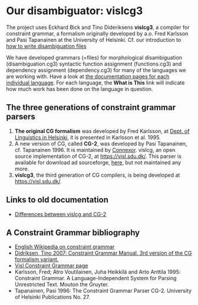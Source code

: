 Our disambiguator: vislcg3
==========================

The project uses Eckhard Bick and Tino Dideriksens **vislcg3**, a
compiler for constraint grammar, a formalism originally developed by
a.o. Fred Karlsson and Pasi Tapanainen at the University of Helsinki.
Cf. our introduction to [how to write disambiguation
files](cgii-writing.html)

We have developed grammars (=files) for morphological disambiguation
(disambiguation.cg3) syntactic function assignment (functions.cg3) and
dependency assignment (dependency.cg3) for many of the languages we are
working with. Have a look at [the documentation pages for each
individual language](../lang/index.html). For each language, the **What
is This** link will indicate how much work has been done on the language
in question.

The three generations of constraint grammar parsers
---------------------------------------------------

1.  **The original CG formalism** was developed by Fred Karlsson, at
    [Dept. of Linguistics in Helsinki](http://www.ling.helsinki.fi), it
    is presented in Karlsson et al. 1995.
2.  A new version of CG, called **CG-2**, was developed by Pasi
    Tapanainen, cf. Tapanainen 1996. It is maintained by
    [Connexor](http://www.connexor.com). vislcg, an open source
    implementation of CG-2, at <https://visl.sdu.dk/>. This
    parser is available for download ad sourceforge,
    [here](http://sourceforge.net/projects/vislcg/), but not maintained
    any more.
3.  **vislcg3**, the third generation of CG compilers, is being
    developed at <https://visl.sdu.dk/>.

Links to old documentation
--------------------------

-   [Differences between vislcg and CG-2](/tools/vislcg.html)

A Constraint Grammar bibliography
---------------------------------

-   [English Wikipedia on constraint
    grammar](https://en.wikipedia.org/wiki/Constraint_grammar)
-   [Didriksen, Tino 2007: Constraint Grammar Manual. 3rd version of the
    CG formalism variant.](%20http://beta.visl.sdu.dk/cg3/single/)
-   [Visl Constraint Grammar
    page](https://visl.sdu.dk/constraint_grammar.html)
-   Karlsson, Fred; Atro Voutilainen, Juha Heikkilä and Arto Anttila
    1995: Constraint Grammar. A Language-Independent System for Parsing
    Unrestricted Text. Mouton the Gruyter.
-   Tapanainen, Pasi 1996: The Constraint Grammar Parser CG-2.
    University of Helsinki Publications No. 27.
